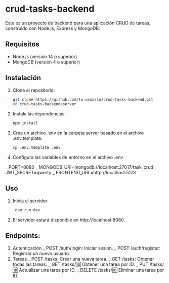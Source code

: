 # crud-tasks-backend

Este es un proyecto de backend para una aplicación CRUD de tareas, construido con Node.js, Express y MongoDB.

## Requisitos

- Node.js (versión 14 o superior)
- MongoDB (versión 4 o superior)

## Instalación
1. Clona el repositorio:

   ```sh
   git clone https://github.com/tu-usuario/crud-tasks-backend.git
   cd crud-tasks-backend/server

2. Instala las dependencias:
   ```sh
   npm install
3. Crea un archivo .env en la carpeta server basado en el archivo .env.template:
   ```sh
   cp .env.template .env
5. Configura las variables de entorno en el archivo .env
   
  _ PORT=8080
  _ MONGODB_URI=mongodb://localhost:27017/task_crud
  _ JWT_SECRET=qwerty
  _ FRONTEND_URL=http://localhost:5173

## Uso
1. Inicia el servidor
   ```sh
    npm run dev

3. El servidor estará disponible en http://localhost:8080.

## Endpoints:
1. Autenticación
_ POST /auth/login: Iniciar sesión.
_ POST /auth/register: Registrar un nuevo usuario.
2. Tareas
_ POST /tasks: Crear una nueva tarea.
_ GET /tasks: Obtener todas las tareas.
_ GET /tasks/:id: Obtener una tarea por ID.
_ PUT /tasks/:id: Actualizar una tarea por ID.
_ DELETE /tasks/:id: Eliminar una tarea por ID.
